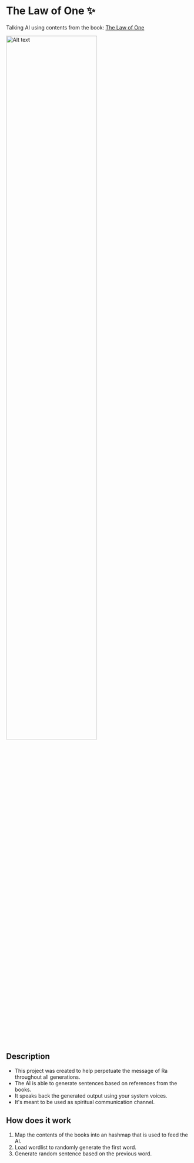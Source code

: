 # The Law of One ✨
Talking AI using contents from the book: [The Law of One](https://www.lawofone.info/)

<img src="https://i.ibb.co/wRhSNKT/Screenshot-2022-11-27-at-19-46-01.png" style="width: 70%" alt="Alt text" title="Optional title">

## Description
* This project was created to help perpetuate the message of Ra throughout all generations.
* The AI is able to generate sentences based on references from the books.
* It speaks back the generated output using your system voices.
* It's meant to be used as spiritual communication channel.


## How does it work
1. Map the contents of the books into an hashmap that is used to feed the AI.
2. Load wordlist to randomly generate the first word.
3. Generate random sentence based on the previous word.
